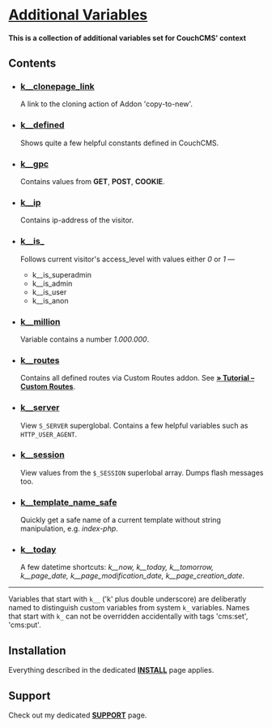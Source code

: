 # [Additional Variables](https://github.com/trendoman/Tweakus-Dilectus/tree/main/anton.cms%40ya.ru__variables-new)

#### This is a collection of additional variables set for CouchCMS' context


## Contents

* ### [k__clonepage_link](k__clonepage_link/)

   A link to the cloning action of Addon 'copy-to-new'.

* ### [k__defined](k__defined/)

   Shows quite a few helpful constants defined in CouchCMS.

* ### [k__gpc](k__gpc/)

   Contains values from **GET**, **POST**, **COOKIE**.

* ### [k__ip](k__ip/)

   Contains ip-address of the visitor.

* ### [k__is_](k__is_/)

   Follows current visitor's access_level with values either *0* or *1* —

   * k__is_superadmin
   * k__is_admin
   * k__is_user
   * k__is_anon

* ### [k__million](k__million/)

   Variable contains a number *1.000.000*.

* ### [k__routes](k__routes/)

   Contains all defined routes via Custom Routes addon. See [**&raquo; Tutorial – Custom Routes**](https://github.com/trendoman/Midware/tree/main/tutorials/Custom-Routes).

* ### [k__server](k__server/)

   View `S_SERVER` superglobal. Contains a few helpful variables such as `HTTP_USER_AGENT`.

* ### [k__session](k__session/)

   View values from the `$_SESSION` superlobal array. Dumps flash messages too.

* ### [k__template_name_safe](k__template_name_safe/)

   Quickly get a safe name of a current template without string manipulation, e.g. *index-php*.

* ### [k__today](k__today/)

   A few datetime shortcuts: *k__now, k__today, k__tomorrow, k__page_date, k__page_modification_date, k__page_creation_date*.

---

Variables that start with `k__` ('k' plus double underscore) are deliberatly named to distinguish custom variables from system `k_` variables. Names that start with `k_` can not be overridden accidentally with tags 'cms:set', 'cms:put'.

## Installation

Everything described in the dedicated [**INSTALL**](/INSTALL.md) page applies.

## Support

Check out my dedicated [**SUPPORT**](/SUPPORT.md) page.
